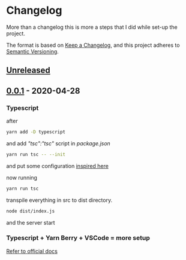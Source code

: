 # Changelog
More than a changelog this is more a steps that I did while set-up the project.

The format is based on [Keep a Changelog](https://keepachangelog.com/en/1.0.0/),
and this project adheres to [Semantic Versioning](https://semver.org/spec/v2.0.0.html).

## [Unreleased]

## [0.0.1] - 2020-04-28
### Typescript
after
```sh
yarn add -D typescript
```
and add _"tsc":"tsc"_ script in _package.json_

```sh
yarn run tsc -- --init
```
and put some configuration [inspired here](https://developer.okta.com/blog/2018/11/15/node-express-typescript)

now running 
```sh
yarn run tsc
```
transpile everything in src to dist directory.
```sh
node dist/index.js
```
and the server start

### Typescript + Yarn Berry + VSCode = more setup
[Refer to official docs](https://yarnpkg.com/advanced/editor-sdks#vscode)


[Unreleased]: https://github.com/pierluigi-giancola/node-admin/compare/v0.0.1...HEAD

[0.0.1]: https://github.com/pierluigi-giancola/node-admin/releases/tag/v0.0.1